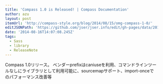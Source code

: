 ```yaml
---
title: 'Compass 1.0 is Released! | Compass Documentation'
author: azu
layout: post
itemUrl: 'http://compass-style.org/blog/2014/08/15/omg-compass-1-0/'
editJSONPath: 'https://github.com/jser/jser.info/edit/gh-pages/data/2014/08/index.json'
date: '2014-08-16T14:07:08.245Z'
tags:
  - Sass
  - library
  - ReleaseNote
---
```

Compass 1.0リリース。
ベンダーprefixはcaniuseを利用、コマンドラインツールなしにライブラリとして利用可能に、sourcemapサポート、import-onceでのパフォーマンス改善等
